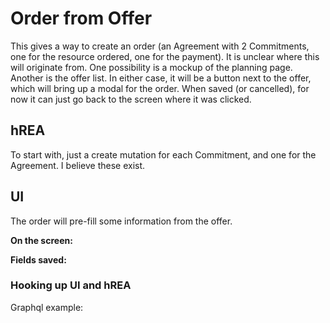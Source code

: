 # Order from Offer

This gives a way to create an order (an Agreement with 2 Commitments, one for the resource ordered, one for the payment). It is unclear where this will originate from.  One possibility is a mockup of the planning page.  Another is the offer list.  In either case, it will be a button next to the offer, which will bring up a modal for the order.  When saved (or cancelled), for now it can just go back to the screen where it was clicked.

## hREA

To start with, just a create mutation for each Commitment, and one for the Agreement.  I believe these exist.

## UI

The order will pre-fill some information from the offer.

**On the screen:**



**Fields saved:**


### Hooking up UI and hREA

Graphql example:

```

